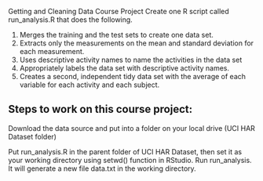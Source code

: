 Getting and Cleaning Data
Course Project
Create one R script called run_analysis.R that does the following.

1. Merges the training and the test sets to create one data set.
2. Extracts only the measurements on the mean and standard deviation for each measurement.
3. Uses descriptive activity names to name the activities in the data set
4. Appropriately labels the data set with descriptive activity names.
5. Creates a second, independent tidy data set with the average of each variable for each activity and each subject.

## Steps to work on this course project:
Download the data source and put into a folder on your local drive (UCI HAR Dataset folder)

Put run_analysis.R in the parent folder of UCI HAR Dataset, then set it as your working directory using setwd() function in RStudio. Run run_analysis. It will generate a new file data.txt in the working directory.
